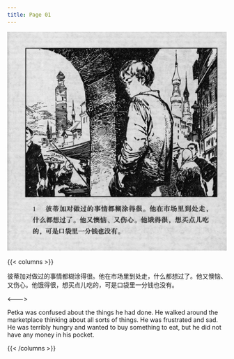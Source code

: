 ```yaml
---
title: Page 01
---
```


![biao front](./../../images/biao/seifert0726_biao_0005_001.jpg)

{{< columns >}}

彼蒂加对做过的事情都糊涂得很。他在市场里到处走，什么都想过了。他又懊恼、又伤心。他饿得很，想买点儿吃的，可是口袋里一分钱也没有。

<--->

Petka was confused about the things he had done. He walked around the marketplace thinking about all sorts of things. He was frustrated and sad. He was terribly hungry and wanted to buy something to eat, but he did not have any money in his pocket.

{{< /columns >}}
